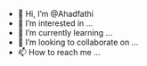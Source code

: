 - 👋 Hi, I’m @Ahadfathi
- 👀 I’m interested in ...
- 🌱 I’m currently learning ...
- 💞️ I’m looking to collaborate on ...
- 📫 How to reach me ...

<!---
Ahadfathi/Ahadfathi is a ✨ special ✨ repository because its `README.md` (this file) appears on your GitHub profile.
You can click the Preview link to take a look at your changes.
--->

